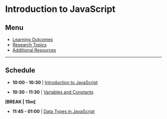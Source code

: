 # Introduction to JavaScript

## Menu

- [Learning Outcomes](./learning-outcomes.md)
- [Research Topics](./research-topics.md) 
- [Additional Resources](./resources.md) 

---
## Schedule   

* **10:00 - 10:30** | [Introduction to JavaScript](./intro-to-js.md)

* **10:30 - 11:30** | [Variables and Constants](./variables-and-constants.md)

**[BREAK | 15m]**   

* **11:45 - 01:00** | [Data Types in JavaScript](./data-types.md)    

